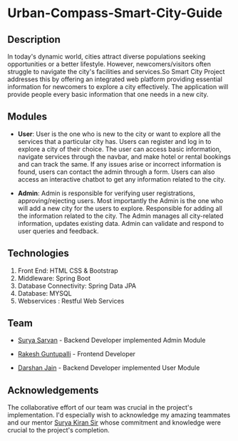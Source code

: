 # Urban-Compass-Smart-City-Guide

## Description
In today's dynamic world, cities attract diverse populations seeking opportunities or a better lifestyle. However, newcomers/visitors often struggle to navigate the city's facilities and services.So Smart City Project addresses this by offering an integrated web platform providing essential information for newcomers to explore a city effectively. The application will provide people every basic information that one needs in a new city.

## Modules 
- **User**: User is the one who is new to the city or want to explore all the services that a particular city has. Users can register and log in to explore a city of their choice. The user can access basic information, navigate services through the navbar, and make hotel or rental bookings and can track the same. If any issues arise or incorrect information is found, users can contact the admin through a form. Users can also access an interactive chatbot to get any information related to the city.

+ **Admin**: Admin is responsible for verifying user registrations, approving/rejecting users. Most importantly the Admin is the one who will add a new city for the users to explore. Responsible for adding all the information related to the city. The Admin manages all city-related information, updates existing data. Admin can validate and respond to user queries and feedback. 

## Technologies
1. Front End: HTML CSS & Bootstrap
2. Middleware: Spring Boot
3. Database Connectivity: Spring Data JPA
4. Database: MYSQL
5. Webservices : Restful Web Services

## Team
- [Surya Sarvan](https://github.com/SarvanSurya) - Backend Developer implemented Admin Module
+ [Rakesh Guntupalli](https://github.com/rakeshg56) - Frontend Developer
* [Darshan Jain](https://github.com/darshanjain08) - Backend Developer implemented User Module

## Acknowledgements
The collaborative effort of our team was crucial in the project's implementation. I'd especially wish to acknowledge my amazing teammates 
and our mentor [Surya Kiran Sir](https://github.com/suryakiran1993) whose commitment and knowledge were crucial to the project's completion.

